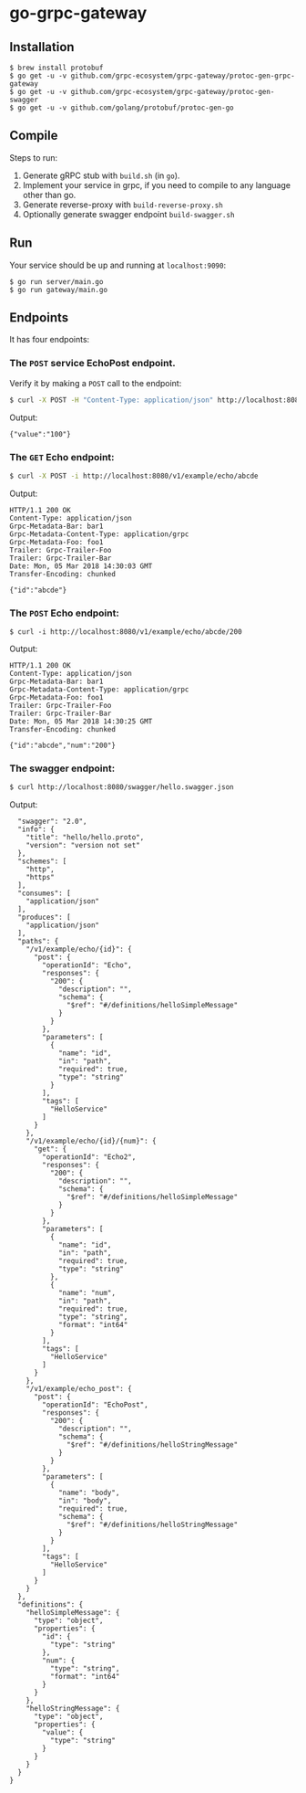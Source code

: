 # go-grpc-gateway


## Installation
```
$ brew install protobuf
$ go get -u -v github.com/grpc-ecosystem/grpc-gateway/protoc-gen-grpc-gateway
$ go get -u -v github.com/grpc-ecosystem/grpc-gateway/protoc-gen-swagger
$ go get -u -v github.com/golang/protobuf/protoc-gen-go
```

## Compile

Steps to run:

1. Generate gRPC stub with `build.sh` (in `go`).
2. Implement your service in grpc, if you need to compile to any language other than go.
3. Generate reverse-proxy with `build-reverse-proxy.sh`
4. Optionally generate swagger endpoint `build-swagger.sh`

## Run

Your service should be up and running at `localhost:9090`:

```
$ go run server/main.go
$ go run gateway/main.go
```

## Endpoints

It has four endpoints:

### The `POST` service EchoPost endpoint. 

Verify it by making a `POST` call to the endpoint:

```bash
$ curl -X POST -H "Content-Type: application/json" http://localhost:8080/v1/example/echo_post -d '{"value":"100"}'
```

Output:

```
{"value":"100"}
```

### The `GET` Echo endpoint:
```bash
$ curl -X POST -i http://localhost:8080/v1/example/echo/abcde
```

Output:
```
HTTP/1.1 200 OK
Content-Type: application/json
Grpc-Metadata-Bar: bar1
Grpc-Metadata-Content-Type: application/grpc
Grpc-Metadata-Foo: foo1
Trailer: Grpc-Trailer-Foo
Trailer: Grpc-Trailer-Bar
Date: Mon, 05 Mar 2018 14:30:03 GMT
Transfer-Encoding: chunked

{"id":"abcde"}
```

### The `POST` Echo endpoint:

```
$ curl -i http://localhost:8080/v1/example/echo/abcde/200
```

Output:

```
HTTP/1.1 200 OK
Content-Type: application/json
Grpc-Metadata-Bar: bar1
Grpc-Metadata-Content-Type: application/grpc
Grpc-Metadata-Foo: foo1
Trailer: Grpc-Trailer-Foo
Trailer: Grpc-Trailer-Bar
Date: Mon, 05 Mar 2018 14:30:25 GMT
Transfer-Encoding: chunked

{"id":"abcde","num":"200"}
```

### The swagger endpoint:

```bash
$ curl http://localhost:8080/swagger/hello.swagger.json
```

Output:

```{
  "swagger": "2.0",
  "info": {
    "title": "hello/hello.proto",
    "version": "version not set"
  },
  "schemes": [
    "http",
    "https"
  ],
  "consumes": [
    "application/json"
  ],
  "produces": [
    "application/json"
  ],
  "paths": {
    "/v1/example/echo/{id}": {
      "post": {
        "operationId": "Echo",
        "responses": {
          "200": {
            "description": "",
            "schema": {
              "$ref": "#/definitions/helloSimpleMessage"
            }
          }
        },
        "parameters": [
          {
            "name": "id",
            "in": "path",
            "required": true,
            "type": "string"
          }
        ],
        "tags": [
          "HelloService"
        ]
      }
    },
    "/v1/example/echo/{id}/{num}": {
      "get": {
        "operationId": "Echo2",
        "responses": {
          "200": {
            "description": "",
            "schema": {
              "$ref": "#/definitions/helloSimpleMessage"
            }
          }
        },
        "parameters": [
          {
            "name": "id",
            "in": "path",
            "required": true,
            "type": "string"
          },
          {
            "name": "num",
            "in": "path",
            "required": true,
            "type": "string",
            "format": "int64"
          }
        ],
        "tags": [
          "HelloService"
        ]
      }
    },
    "/v1/example/echo_post": {
      "post": {
        "operationId": "EchoPost",
        "responses": {
          "200": {
            "description": "",
            "schema": {
              "$ref": "#/definitions/helloStringMessage"
            }
          }
        },
        "parameters": [
          {
            "name": "body",
            "in": "body",
            "required": true,
            "schema": {
              "$ref": "#/definitions/helloStringMessage"
            }
          }
        ],
        "tags": [
          "HelloService"
        ]
      }
    }
  },
  "definitions": {
    "helloSimpleMessage": {
      "type": "object",
      "properties": {
        "id": {
          "type": "string"
        },
        "num": {
          "type": "string",
          "format": "int64"
        }
      }
    },
    "helloStringMessage": {
      "type": "object",
      "properties": {
        "value": {
          "type": "string"
        }
      }
    }
  }
}
```
